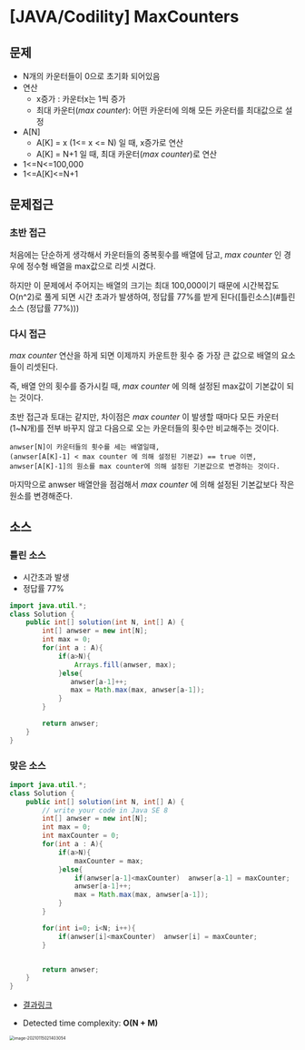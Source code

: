 # [JAVA/Codility] MaxCounters

## 문제

- N개의 카운터들이 0으로 초기화 되어있음
- 연산
  - x증가 : 카운터x는 1씩 증가 
  - 최대 카운터(*max counter*): 어떤 카운터에 의해 모든 카운터를 최대값으로 설정
- A[N]
  - A[K] = x (1<= x <= N) 일 때, x증가로 연산
  - A[K] = N+1 일 때, 최대 카운터(*max counter*)로 연산
- 1<=N<=100,000
- 1<=A[K]<=N+1



## 문제접근

### 초반 접근

처음에는 단순하게 생각해서 카운터들의 중복횟수를 배열에 담고, *max counter* 인 경우에 정수형 배열을 max값으로 리셋 시켰다.

하지만 이 문제에서 주어지는 배열의 크기는 최대 100,000이기 때문에 시간복잡도 O(n^2)로 풀게 되면 시간 초과가 발생하여, 정답률 77%를 받게 된다([틀린소스](#틀린 소스 (정답률 77%)))

### 다시 접근 

*max counter* 연산을 하게 되면 이제까지 카운트한 횟수 중 가장 큰 값으로 배열의 요소들이 리셋된다. 

즉, 배열 안의 횟수를 증가시킬 때, *max counter* 에 의해 설정된 max값이 기본값이 되는 것이다. 

초반 접근과 토대는 같지만, 차이점은  *max counter* 이 발생할 때마다 모든 카운터(1~N개)를 전부 바꾸지 않고 다음으로 오는 카운터들의 횟수만 비교해주는 것이다. 

```
anwser[N]이 카운터들의 횟수를 세는 배열일때, 
(anwser[A[K]-1] < max counter 에 의해 설정된 기본값) == true 이면, 
anwser[A[K]-1]의 원소를 max counter에 의해 설정된 기본값으로 변경하는 것이다. 
```

마지막으로 anwser 배열안을 점검해서 *max counter* 에 의해 설정된 기본값보다 작은 원소를 변경해준다.



## 소스

### 틀린 소스

- 시간초과 발생
- 정답률 77%

```java
import java.util.*;
class Solution {
    public int[] solution(int N, int[] A) {
        int[] anwser = new int[N];
        int max = 0;
        for(int a : A){
            if(a>N){
                Arrays.fill(anwser, max);
            }else{
               anwser[a-1]++;
               max = Math.max(max, anwser[a-1]);
            }
        }

        return anwser;
    }
}
```



### 맞은 소스

```java
import java.util.*;
class Solution {
    public int[] solution(int N, int[] A) {
        // write your code in Java SE 8
        int[] anwser = new int[N];
        int max = 0;
        int maxCounter = 0;
        for(int a : A){
            if(a>N){
                maxCounter = max;
            }else{
                if(anwser[a-1]<maxCounter)  anwser[a-1] = maxCounter; 
                anwser[a-1]++;
                max = Math.max(max, anwser[a-1]);
            }
        }

        for(int i=0; i<N; i++){
            if(anwser[i]<maxCounter)  anwser[i] = maxCounter; 
        }


        return anwser;
    }
}
```

- [결과링크](https://app.codility.com/demo/results/trainingWWC5YE-3TV/)

- Detected time complexity: **O(N + M)**

<img src="https://tva1.sinaimg.cn/large/008eGmZEgy1gmnq6te8r2j30u00seq6s.jpg" alt="image-20210115021403054" style="zoom:50%;" /> 